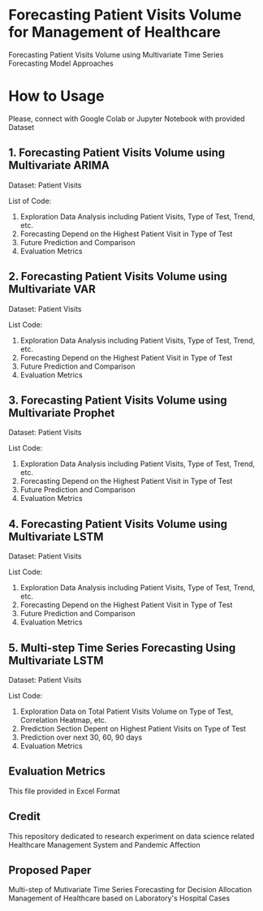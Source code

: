 # Forecasting Patient Visits Volume for Management of Healthcare 
Forecasting Patient Visits Volume using Multivariate Time Series Forecasting Model Approaches

# How to Usage 
Please, connect with Google Colab or Jupyter Notebook with provided Dataset 

## 1. Forecasting Patient Visits Volume using Multivariate ARIMA
Dataset: Patient Visits

List of Code:
1. Exploration Data Analysis including Patient Visits, Type of Test, Trend, etc.
2. Forecasting Depend on the Highest Patient Visit in Type of Test
3. Future Prediction and Comparison
4. Evaluation Metrics

## 2. Forecasting Patient Visits Volume using Multivariate VAR
Dataset: Patient Visits

List Code:
1. Exploration Data Analysis including Patient Visits, Type of Test, Trend, etc.
2. Forecasting Depend on the Highest Patient Visit in Type of Test
3. Future Prediction and Comparison
4. Evaluation Metrics

## 3. Forecasting Patient Visits Volume using Multivariate Prophet
Dataset: Patient Visits

List Code:
1. Exploration Data Analysis including Patient Visits, Type of Test, Trend, etc.
2. Forecasting Depend on the Highest Patient Visit in Type of Test
3. Future Prediction and Comparison
4. Evaluation Metrics

## 4. Forecasting Patient Visits Volume using Multivariate LSTM
Dataset: Patient Visits

List Code:
1. Exploration Data Analysis including Patient Visits, Type of Test, Trend, etc.
2. Forecasting Depend on the Highest Patient Visit in Type of Test
3. Future Prediction and Comparison
4. Evaluation Metrics

## 5. Multi-step Time Series Forecasting Using Multivariate LSTM 
Dataset: Patient Visits

List Code:
1. Exploration Data on Total Patient Visits Volume on Type of Test, Correlation Heatmap, etc.
2. Prediction Section Depent on Highest Patient Visits on Type of Test
3. Prediction over next 30, 60, 90 days
4. Evaluation Metrics

## Evaluation Metrics
This file provided in Excel Format

## Credit
This repository dedicated to research experiment on data science related Healthcare Management System and  Pandemic Affection

## Proposed Paper
Multi-step of Mutivariate Time Series Forecasting for Decision Allocation Management of Healthcare based on Laboratory's Hospital Cases





